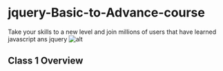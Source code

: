 # jquery-Basic-to-Advance-course
Take your skills to a new level and join millions of users that have learned  javascript ans jquery 
![alt](https://www.tutorialspoint.com/jquery/images/jquery.jpg)
## Class 1 Overview